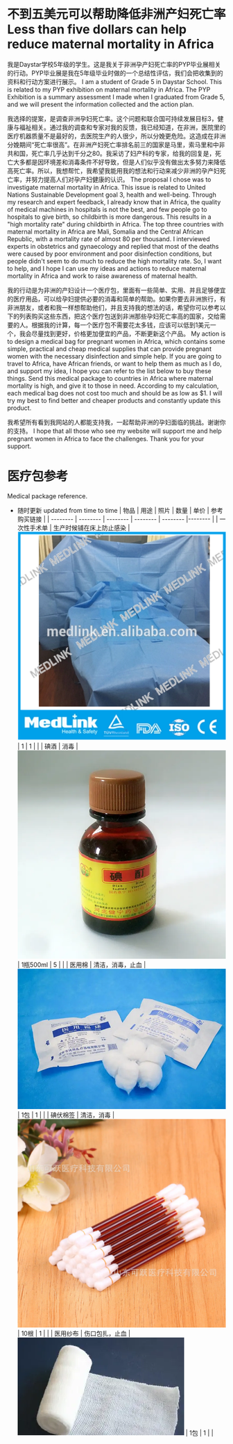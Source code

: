 # 不到五美元可以帮助降低非洲产妇死亡率 Less than five dollars can help reduce maternal mortality in Africa

我是Daystar学校5年级的学生。这是我关于非洲孕产妇死亡率的PYP毕业展相关的行动。PYP毕业展是我在5年级毕业时做的一个总结性评估，我们会把收集到的资料和行动方案进行展示。
I am a student of Grade 5 in Daystar School. This is related to my PYP exhibition on maternal mortality in Africa. The PYP Exhibition is a summary assessment I made when I graduated from Grade 5, and we will present the information collected and the action plan.

我选择的提案，是调查非洲孕妇死亡率。这个问题和联合国可持续发展目标3，健康与福祉相关。通过我的调查和专家对我的反馈，我已经知道，在非洲，医院里的医疗机器质量不是最好的，去医院生产的人很少，所以分娩更危险。这造成在非洲分娩期间“死亡率很高”。在非洲产妇死亡率排名前三的国家是马里，索马里和中非共和国，死亡率几乎达到千分之80。我采访了妇产科的专家，给我的回复是，死亡大多都是因环境差和消毒条件不好导致，但是人们似乎没有做出太多努力来降低高死亡率。所以，我想帮忙，我希望我能用我的想法和行动来减少非洲的孕产妇死亡率，并努力提高人们对孕产妇健康的认识。
The proposal I chose was to investigate maternal mortality in Africa. This issue is related to United Nations Sustainable Development goal 3, health and well-being. Through my research and expert feedback, I already know that in Africa, the quality of medical machines in hospitals is not the best, and few people go to hospitals to give birth, so childbirth is more dangerous. This results in a "high mortality rate" during childbirth in Africa. The top three countries with maternal mortality in Africa are Mali, Somalia and the Central African Republic, with a mortality rate of almost 80 per thousand. I interviewed experts in obstetrics and gynaecology and replied that most of the deaths were caused by poor environment and poor disinfection conditions, but people didn't seem to do much to reduce the high mortality rate. So, I want to help, and I hope I can use my ideas and actions to reduce maternal mortality in Africa and work to raise awareness of maternal health.

我的行动是为非洲的产妇设计一个医疗包，里面有一些简单、实用、并且足够便宜的医疗用品，可以给孕妇提供必要的消毒和简单的帮助。如果你要去非洲旅行，有非洲朋友，或者和我一样想帮助他们，并且支持我的想法的话，希望你可以参考以下的列表购买这些东西，把这个医疗包送到非洲那些孕妇死亡率高的国家，交给需要的人。根据我的计算，每一个医疗包不需要花太多钱，应该可以低到1美元一个，我会尽量找到更好，价格更加便宜的产品，不断更新这个产品。
My action is to design a medical bag for pregnant women in Africa, which contains some simple, practical and cheap medical supplies that can provide pregnant women with the necessary disinfection and simple help. If you are going to travel to Africa, have African friends, or want to help them as much as I do, and support my idea, I hope you can refer to the list below to buy these things. Send this medical package to countries in Africa where maternal mortality is high, and give it to those in need. According to my calculation, each medical bag does not cost too much and should be as low as $1. I will try my best to find better and cheaper products and constantly update this product.

我希望所有看到我网站的人都能支持我，一起帮助非洲的孕妇面临的挑战。谢谢你的支持。
I hope that all those who see my website will support me and help pregnant women in Africa to face the challenges. Thank you for your support.

# 医疗包参考
Medical package reference.
* 随时更新 updated from time to time
| 物品 | 用途 | 照片 | 数量 | 单价 | 参考购买链接 |
| -------- | -------- | -------- | -------- | -------- |-------- |
| 一次性手术单     | 生产时候铺在床上防止感染     | ![Text ](https://raw.githubusercontent.com/WangJiaLinJady/HelpAfricaWomen/main/imgs/1.png)    | 1     | 1     |  |
| 碘酒   | 消毒    |  ![链接](https://github.com/WangJiaLinJady/HelpAfricaWomen/blob/main/imgs/2.png?raw=true)    | 1瓶500ml     | 5     | |
| 医用棉     | 清洁，消毒，止血     | ![链接](https://github.com/WangJiaLinJady/HelpAfricaWomen/blob/main/imgs/4.png?raw=true)     | 1包      | 1     | |
| 碘伏棉签     | 清洁，消毒     |   ![链接](https://github.com/WangJiaLinJady/HelpAfricaWomen/blob/main/imgs/3.png?raw=true) | 10根      | 1     | |
| 医用纱布     | 伤口包扎，止血     |  ![链接](https://github.com/WangJiaLinJady/HelpAfricaWomen/blob/main/imgs/5.png?raw=true)   | 1包      | 1     | |

